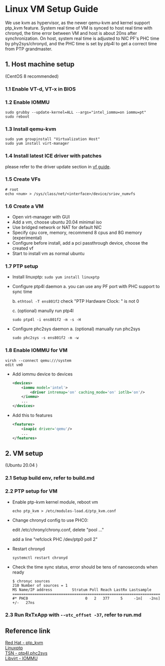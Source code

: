 # Linux VM Setup Guide

We use kvm as hypervisor, as the newer qemu-kvm and kernel support ptp_kvm feature. System real time of VM is synced to host real time with chronyd, the time error between VM and host is about 20ns after synchronization. On host, system real time is adjusted to NIC PF's PHC time by phy2sys/chronyd, and the PHC time is set by ptp4l to get a correct time from PTP grandmaster.

## 1. Host machine setup

(CentOS 8 recommended)

### 1.1 Enable VT-d, VT-x in BIOS

### 1.2 Enable IOMMU

```shell
sudo grubby --update-kernel=ALL --args="intel_iommu=on iommu=pt"
sudo reboot
```

### 1.3 Install qemu-kvm

```shell
sudo yum groupinstall "Virtualization Host"
sudo yum install virt-manager
```

### 1.4 Install latest ICE driver with patches

please refer to the driver update section in [vf guide](vf.md).

### 1.5 Create VFs

```shell
# root
echo <num> > /sys/class/net/<interface>/device/sriov_numvfs
```  

### 1.6 Create a VM

* Open virt-manager with GUI
* Add a vm, choose ubuntu 20.04 minimal iso
* Use bridged network or NAT for default NIC
* Specify cpu core, memory, recommend 8 cpus and 8G memory (experimental)
* Configure before install, add a pci passthrough device, choose the created vf
* Start to install vm as normal ubuntu

### 1.7 PTP setup

* Install linuxptp: `sudo yum install linuxptp`
* Configure ptp4l daemon
    a. you can use any PF port with PHC support to sync time

    b. `ethtool -T ens801f2` check "PTP Hardware Clock: " is not 0

    c. (optional) manully run ptp4l

    ```shell
    sudo ptp4l -i ens801f2 -m -s -H
    ```

* Configure phc2sys daemon
    a. (optional) manually run phc2sys

    ```shell
    sudo phc2sys -s ens801f2 -m -w
    ```  

### 1.8 Enable IOMMU for VM

```shell
virsh --connect qemu:///system
edit vm0
```  

* Add iommu device to devices

    ```xml
    <devices>
        <iommu model='intel'>
            <driver intremap='on' caching_mode='on' iotlb='on'/>
        </iommu>
        ...
    </devices>
    ```

* Add this to features

    ```xml
    <features>
        <ioapic driver='qemu'/>
        ...
    </features>
    ```

## 2. VM setup

(Ubuntu 20.04 )

### 2.1 Setup build env, refer to build.md

### 2.2 PTP setup for VM

* Enable ptp-kvm kernel module, reboot vm

    ```shell
    echo ptp_kvm > /etc/modules-load.d/ptp_kvm.conf
    ```

* Change chronyd config to use PHC0:

    edit /etc/chrony/chrony.conf, delete "pool …"

    add a line "refclock PHC /dev/ptp0 poll 2"

* Restart chronyd

    ```shell
    systemctl restart chronyd
    ```

* Check the time sync status, error should be tens of nanoseconds when ready

    ```shell
    $ chronyc sources
    210 Number of sources = 1
    MS Name/IP address         Stratum Poll Reach LastRx Lastsample
    ==============================================================================
    #* PHC0                          0   2   377     5     -1n[   -2ns] +/-   27ns
    ```

### 2.3 Run RxTxApp with `--utc_offset -37`, refer to run.md

## Reference link

[Red Hat - ptp_kvm](https://access.redhat.com/documentation/en-us/red_hat_enterprise_linux/7/html/virtualization_deployment_and_administration_guide/chap-kvm_guest_timing_management)  
[Linuxptp](https://github.com/richardcochran/linuxptp)  
[TSN - ptp4l,phc2sys](https://tsn.readthedocs.io/timesync.html)  
[Libvirt - IOMMU](https://libvirt.org/formatdomain.html#iommu-devices)  
